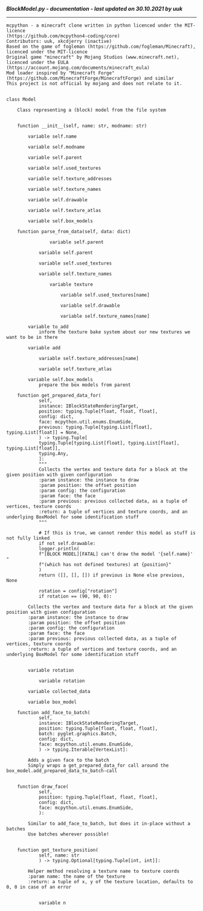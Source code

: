 ***BlockModel.py - documentation - last updated on 30.10.2021 by uuk***
___

    mcpython - a minecraft clone written in python licenced under the MIT-licence 
    (https://github.com/mcpython4-coding/core)
    Contributors: uuk, xkcdjerry (inactive)
    Based on the game of fogleman (https://github.com/fogleman/Minecraft), licenced under the MIT-licence
    Original game "minecraft" by Mojang Studios (www.minecraft.net), licenced under the EULA
    (https://account.mojang.com/documents/minecraft_eula)
    Mod loader inspired by "Minecraft Forge" (https://github.com/MinecraftForge/MinecraftForge) and similar
    This project is not official by mojang and does not relate to it.


    class Model
        
        Class representing a (block) model from the file system


        function __init__(self, name: str, modname: str)

            variable self.name

            variable self.modname

            variable self.parent

            variable self.used_textures

            variable self.texture_addresses

            variable self.texture_names

            variable self.drawable

            variable self.texture_atlas

            variable self.box_models

        function parse_from_data(self, data: dict)

                    variable self.parent

                variable self.parent

                variable self.used_textures

                variable self.texture_names

                    variable texture

                        variable self.used_textures[name]

                        variable self.drawable

                        variable self.texture_names[name]

            variable to_add
                inform the texture bake system about our new textures we want to be in there

            variable add

                variable self.texture_addresses[name]

                variable self.texture_atlas

            variable self.box_models
                prepare the box models from parent

        function get_prepared_data_for(
                self,
                instance: IBlockStateRenderingTarget,
                position: typing.Tuple[float, float, float],
                config: dict,
                face: mcpython.util.enums.EnumSide,
                previous: typing.Tuple[typing.List[float], typing.List[float]] = None,
                ) -> typing.Tuple[
                typing.Tuple[typing.List[float], typing.List[float], typing.List[float]],
                typing.Any,
                ]:
                """
                Collects the vertex and texture data for a block at the given position with given configuration
                :param instance: the instance to draw
                :param position: the offset position
                :param config: the configuration
                :param face: the face
                :param previous: previous collected data, as a tuple of vertices, texture coords
                :return: a tuple of vertices and texture coords, and an underlying BoxModel for some identification stuff
                """
                
                # If this is true, we cannot render this model as stuff is not fully linked
                if not self.drawable:
                logger.println(
                f"[BLOCK MODEL][FATAL] can't draw the model '{self.name}' "
                f"(which has not defined textures) at {position}"
                )
                return ([], [], []) if previous is None else previous, None
                
                rotation = config["rotation"]
                if rotation == (90, 90, 0):
            
            Collects the vertex and texture data for a block at the given position with given configuration
            :param instance: the instance to draw
            :param position: the offset position
            :param config: the configuration
            :param face: the face
            :param previous: previous collected data, as a tuple of vertices, texture coords
            :return: a tuple of vertices and texture coords, and an underlying BoxModel for some identification stuff


            variable rotation

                variable rotation

            variable collected_data

            variable box_model

        function add_face_to_batch(
                self,
                instance: IBlockStateRenderingTarget,
                position: typing.Tuple[float, float, float],
                batch: pyglet.graphics.Batch,
                config: dict,
                face: mcpython.util.enums.EnumSide,
                ) -> typing.Iterable[VertexList]:
            
            Adds a given face to the batch
            Simply wraps a get_prepared_data_for call around the box_model.add_prepared_data_to_batch-call


        function draw_face(
                self,
                position: typing.Tuple[float, float, float],
                config: dict,
                face: mcpython.util.enums.EnumSide,
                ):
            
            Similar to add_face_to_batch, but does it in-place without a batches
            Use batches wherever possible!


        function get_texture_position(
                self, name: str
                ) -> typing.Optional[typing.Tuple[int, int]]:
            
            Helper method resolving a texture name to texture coords
            :param name: the name of the texture
            :return: a tuple of x, y of the texture location, defaults to 0, 0 in case of an error


                variable n
